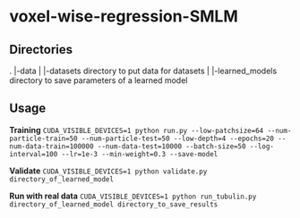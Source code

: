 # voxel-wise-regression-SMLM
## Directories

.
|-data
| |-datasets            directory to put data for datasets
| |-learned_models      directory to save parameters of a learned model

## Usage

**Training**
``CUDA_VISIBLE_DEVICES=1 python run.py --low-patchsize=64 --num-particle-train=50 --num-particle-test=50 --low-depth=4 --epochs=20 --num-data-train=100000 --num-data-test=10000 --batch-size=50 --log-interval=100 --lr=1e-3 --min-weight=0.3 --save-model``

**Validate**
``CUDA_VISIBLE_DEVICES=1 python validate.py directory_of_learned_model``

**Run with real data**
``CUDA_VISIBLE_DEVICES=1 python run_tubulin.py directory_of_learned_model directory_to_save_results``
